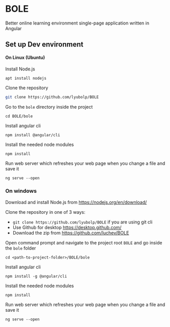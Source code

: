 # BOLE
Better online learning environment single-page application written in Angular

## Set up Dev environment

#### On Linux (Ubuntu)

Install Node.js

```bash
apt install nodejs
```

Clone the repository

```bash
git clone https://github.com/lyubolp/BOLE
```

Go to the `bole` directory inside the project

```
cd BOLE/bole
```

Install angular cli

```
npm install @angular/cli
```

Install the needed node modules

```
npm install
```

Run web server which refreshes your web page when you change a file and save it

```
ng serve --open
```

### On windows

Download and install Node.js from https://nodejs.org/en/download/

Clone the repository in one of 3 ways:

* `git clone https://github.com/lyubolp/BOLE` if you are using git cli
* Use Github for desktop https://desktop.github.com/
* Download the zip from https://github.com/luchev/BOLE

Open command prompt and navigate to the project root `BOLE` and go inside the `bole` folder

```
cd <path-to-project-folder>/BOLE/bole
```

Install angular cli

```
npm install -g @angular/cli
```

Install the needed node modules

```
npm install
```

Run web server which refreshes your web page when you change a file and save it

```
ng serve --open
```

